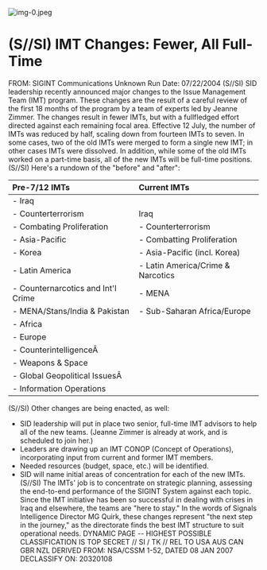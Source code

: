 ![img-0.jpeg](img-0.jpeg)

# (S//SI) IMT Changes: Fewer, All Full-Time 

FROM: SIGINT Communications
Unknown
Run Date: 07/22/2004
(S//SI) SID leadership recently announced major changes to the Issue Management Team (IMT) program. These changes are the result of a careful review of the first 18 months of the program by a team of experts led by Jeanne Zimmer. The changes result in fewer IMTs, but with a fullfledged effort directed against each remaining focal area. Effective 12 July, the number of IMTs was reduced by half, scaling down from fourteen IMTs to seven. In some cases, two of the old IMTs were merged to form a single new IMT; in other cases IMTs were dissolved. In addition, while some of the old IMTs worked on a part-time basis, all of the new IMTs will be full-time positions.
(S//SI) Here's a rundown of the "before" and "after":

| Pre-7/12 IMTs | Current IMTs |
| :-- | :-- |
| - Iraq |  |
| - Counterterrorism | Iraq |
| - Combating Proliferation | - Counterterrorism |
| - Asia-Pacific | - Combatting Proliferation |
| - Korea | - Asia-Pacific (incl. Korea) |
| - Latin America | - Latin America/Crime \& Narcotics |
| - Counternarcotics and Int'l Crime | - MENA |
| - MENA/Stans/India \& Pakistan | - Sub-Saharan Africa/Europe |
| - Africa |  |
| - Europe |  |
| - CounterintelligenceÂ |  |
| - Weapons \& Space |  |
| - Global Geopolitical IssuesÂ |  |
| - Information Operations |  |

(S//SI) Other changes are being enacted, as well:

- SID leadership will put in place two senior, full-time IMT advisors to help all of the new teams. (Jeanne Zimmer is already at work, and is scheduled to join her.)
- Leaders are drawing up an IMT CONOP (Concept of Operations), incorporating input from current and former IMT members.
- Needed resources (budget, space, etc.) will be identified.
- SID will name initial areas of concentration for each of the new IMTs.
(S//SI) The IMTs' job is to concentrate on strategic planning, assessing the end-to-end performance of the SIGINT System against each topic. Since the IMT initiative has been so successful in dealing with crises in Iraq and elsewhere, the teams are "here to stay." In the words of Signals Intelligence Director MG Quirk, these changes represent "the next step in the journey," as the directorate finds the best IMT structure to suit operational needs.
DYNAMIC PAGE -- HIGHEST POSSIBLE CLASSIFICATION IS TOP SECRET // SI / TK // REL TO USA AUS CAN GBR NZL
DERIVED FROM: NSA/CSSM 1-52, DATED 08 JAN 2007 DECLASSIFY ON: 20320108
